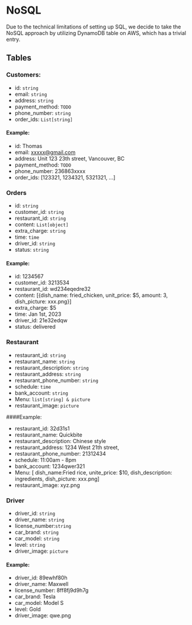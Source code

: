 # NoSQL

Due to the technical limitations of setting up SQL, we decide to take the NoSQL approach by utilizing DynamoDB table on AWS, which has a trivial entry.

## Tables

### Customers:
 - id: `string`
 - email: `string`
 - address: `string`
 - payment_method: `TODO`
 - phone_number: `string`
 - order_ids: `List[string]`

#### Example:
 - id: Thomas
 - email: xxxxx@gmail.com
 - address: Unit 123 23th street, Vancouver, BC
 - payment_method: `TODO`
 - phone_number: 236863xxxx
 - order_ids: [123321, 1234321, 5321321, ...]

 ### Orders
 - id: `string`
 - customer_id: `string`
 - restaurant_id: `string`
 - content: `List[object]`
 - extra_charge: `string`
 - time: `time`
 - driver_id: `string`
 - status: `string`

 #### Example:
 - id: 1234567
 - customer_id: 3213534
 - restaurant_id: wd234eqedre32
 - content: [{dish_name: fried_chicken, unit_price: $5, amount: 3, dish_picture: xxx.png}]
 - extra_charge: $5
 - time: Jan 1st, 2023
 - driver_id: 21e32edqw
 - status: delivered

 ### Restaurant
 - restaurant_id: `string`
 - restaurant_name: `string`
 - restaurant_description: `string`
 - restaurant_address: `string`
 - restaurant_phone_number: `string`
 - schedule: `time`
 - bank_account: `string`
 - Menu: `list[string] & picture`
 - restaurant_image: `picture`

 ####Example:
 - restaurant_id: 32d31s1
 - restaurant_name: Quickbite
 - restaurant_description: Chinese style
 - restaurant_address: 1234 West 21th street,
 - restaurant_phone_number: 21312434
 - schedule: 11:00am - 8pm
 - bank_account: 1234qwer321
 - Menu: [ dish_name:Fried rice, unite_price: $10, dish_description: ingredients, dish_picture: xxx.png]
 - restaurant_image: xyz.png

 ### Driver
 - driver_id: `string`
 - driver_name: `string`
 - license_number:`string`
 - car_brand: `string`
 - car_model: `string`
 - level: `string`
 - driver_image: `picture`

 #### Example:
  - driver_id: 89ewhf80h
 - driver_name: Maxwell
 - license_number: 8ff8fj9d9h7g
 - car_brand: Tesla
 - car_model: Model S
 - level: Gold
 - driver_image: qwe.png


